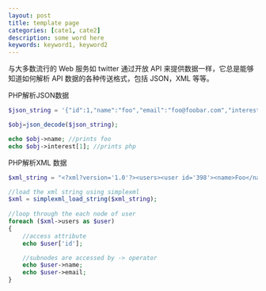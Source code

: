 ```yaml
---
layout: post
title: template page
categories: [cate1, cate2]
description: some word here
keywords: keyword1, keyword2
---
```


与大多数流行的 Web 服务如 twitter 通过开放 API 来提供数据一样，它总是能够知道如何解析 API 数据的各种传送格式，包括 JSON，XML 等等。

PHP解析JSON数据

```php
$json_string = '{"id":1,"name":"foo","email":"foo@foobar.com","interest":["wordpress","php"]} ';

$obj=json_decode($json_string);

echo $obj->name; //prints foo
echo $obj->interest[1]; //prints php
```

PHP解析XML 数据

```php
$xml_string = "<?xml?version='1.0'?><users><user id='398'><name>Foo</name><email>foo@bar.com</name></user><user id='867'><name>Foobar</name><email>foobar@foo.com</name></user></users>";

//load the xml string using simplexml
$xml = simplexml_load_string($xml_string);
 
//loop through the each node of user
foreach ($xml->users as $user)
{
    //access attribute
    echo $user['id'];

    //subnodes are accessed by -> operator
    echo $user->name;
    echo $user->email;
}
```

